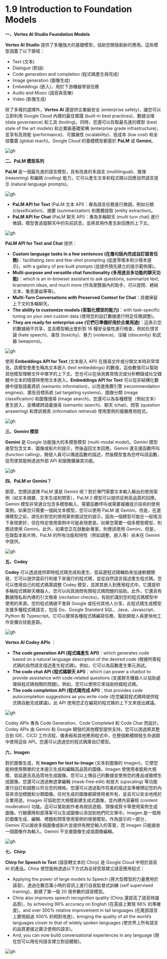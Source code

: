 # 1.9 Introduction to Foundation Models

**一、Vertex AI Studio Foundation Models**

**Vertex AI Studio** 提供了多種強大的基礎模型，協助您開發創新的應用。這些模型涵蓋了以下領域：

- Text (文本)
- Dialogue (對話)
- Code generation and completion (程式碼產生與完成)
- Image generation (圖像生成)
- Embeddings (嵌入)，用於下游機器學習任務
- Audio and Music (語音與音樂)
- Video (影像生成)

除了多樣的選擇外，**Vertex AI** 還提供企業級安全 (enterprise safety)，讓您可以立即利用 Google Cloud 內建的最佳實踐 (built-in best practices)、數據治理 (data governance) 和工具 (tooling)。同時，您還可以存取最先進的模型 (best state of the art models) 和企業級基礎架構 (enterprise grade infrastructure)，並享有高效能 (performance)、可擴展性 (scalability)、低成本 (low cost) 和全球覆蓋 (global reach)。Google Cloud 的基礎模型都基於 **PaLM** 或 **Gemini**。

![gh](https://raw.githubusercontent.com/SeanChenR/img_gif/main/myimage/1742183563000am1cgg.png)


**二、PaLM 模型系列**

**PaLM** 是一個最先進的語言模型，具有改進的多語言 (multilingual)、推理 (reasoning) 和編碼 (coding) 能力，它可以產生文本和程式碼以回應自然語言提示 (natural language prompts)。

![gh](https://raw.githubusercontent.com/SeanChenR/img_gif/main/myimage/1742183686000bm83a2.png)

- **PaLM API for Text** (PaLM 文本 API)：專為語言任務進行微調，例如分類 (classification)、摘要 (summarization) 和實體提取 (entity extraction)。
- **PaLM API for Chat** (PaLM 聊天 API)：專為多輪聊天 (multi turn chat) 進行微調，模型會追蹤聊天中的先前訊息，並將其用作產生新回應的上下文。

![gh](https://raw.githubusercontent.com/SeanChenR/img_gif/main/myimage/1742183956000jic0qu.png)

**PaLM API for Text and Chat** 提供：

- **Custom language tasks in a few sentences (在幾句話內完成自訂語言任務)**：facilitating zero and few-shot prompting (促進零樣本和少樣本提示)，with a gallery of pre-built prompts (並提供預先建立的提示範例庫)。
- **Multi-purpose and versatile chat functionality (多用途且多功能的聊天功能)**：which is an in-browser assistant to ask questions, summarize text, brainstorm ideas, and much more (作為瀏覽器內的助手，可以提問、總結文本、集思廣益等等)。
- **Multi-Turn Conversations with Preserved Context for Chat**：具備保留上下文的多輪聊天。
- **The ability to customize models (客製化模型的能力)**：with task-specific tuning on your own custom data (使用您的自訂數據進行特定任務調整)。
- **They are ready for enterprise use (它們已準備好用於企業用途)**：這表示您的數據絕不共享，並且模型輸出會針對 16 種安全屬性進行檢查，例如仇恨言論 (hate speech)、毒性 (toxicity)、暴力 (violence)、淫穢 (obscenity) 和武器 (weapons)。

![gh](https://raw.githubusercontent.com/SeanChenR/img_gif/main/myimage/1742184015000qxvgmu.png)

使用 **Embeddings API for Text** (文本嵌入 API) 在搜尋文件或分類文本時非常常見。該模型會產生稱為文本嵌入 (text embeddings) 的數值，這些數值可以幫助其他模型理解文件中單字的上下文。您也可以在偵測異常情況或分析轉錄或社交媒體中文本的情感時使用文本嵌入。**Embeddings API for Text** 可以從非結構化數據中提取語義資訊 (semantic information)，以改進推薦引擎 (recommendation engines)、廣告目標系統 (ad targeting systems)、圖像分類 (image classification) 和圖像搜尋 (image search)。您還可以為各種模態（例如文本）產生嵌入，並構建跨語義搜尋 (semantic search)、聊天 (chat)、問答 (question answering) 和資訊檢索 (information retrieval) 使用案例的複雜應用程式。

![gh](https://raw.githubusercontent.com/SeanChenR/img_gif/main/myimage/1742184141000r5kg3r.png)

**三、Gemini 模型**

**Gemini** 是 Google 功能強大的多模態模型 (multi-modal model)。Gemini 模型接受包含文本、圖像或影片的提示，然後返回文本回應。Gemini 還支援函數呼叫 (function calling)，開發人員可以傳遞函數的描述，然後模型會為您呼叫該函數，從而使其能夠透過外部 API 和服務擴展其功能。

![gh](https://raw.githubusercontent.com/SeanChenR/img_gif/main/myimage/17421837720009prldp.png)

**四、PaLM or Gemini？**

那麼，您應該選擇 PaLM 還是 Gemini 呢？對於專門需要文本輸入輸出的使用案例（如文本摘要、文本生成和問答），PaLM 2 模型可以提供足夠高品質的回應。Gemini 模型非常適合包含多模態輸入、需要函數呼叫或需要複雜提示技術的使用案例。如果您只需要一個純文本模型，您可以使用 PaLM 或 Gemini，但是，在選擇模型之前，請先針對您的使用案例嘗試您的提示，因為一個模型可能在一般情況下表現更好，但在特定使用案例中可能表現更差。如果您需要一個多模態模型，則應該使用 Gemini。此外，如果您正在啟動新專案，則應該使用 Gemini，但是，在錄製本影片時，PaLM 的所有功能和特性（例如調整、嵌入等）尚未在 Gemini 中提供。

![gh](https://raw.githubusercontent.com/SeanChenR/img_gif/main/myimage/1742183886000agvz03.png)


**五、Codey**

**Codey** 可以透過提供即時程式碼完成和產生、低延遲程式碼輔助來加速軟體開發，它可以提供當前行和接下來幾行的程式碼，並從自然語言描述產生程式碼。您可以使用自己的程式碼庫調整 Codey 模型，並將其嵌入到應用程式中。它還提供多輪程式碼聊天機器人，您可以向其詢問有關程式碼問題的協助。此外，它還具有數據隱私和內建的引文檢查 (recitation checks)，有助於識別您的程式碼模型中使用的來源。您的程式碼絕不會與 Google 或任何其他人分享。此程式碼生成模型支援多種程式碼語言，包括 Go、Google Standard SQL、Java、Javascript、Python 和 Typescript。它可以實現各種程式碼編寫任務，幫助開發人員更快地工作並彌合技能差距。

![gh](https://raw.githubusercontent.com/SeanChenR/img_gif/main/myimage/17421843050002sq0bg.png)

**Vertex AI Codey APIs** ：

- **The code generation API (程式碼產生 API)**：which generates code based on a natural language description of the desired code (根據所需程式碼的自然語言描述產生程式碼)。例如，它可以為函數產生單元測試。
- **The code chat API (程式碼聊天 API)**：which can power a chatbot to provide assistance with code-related questions (支援聊天機器人以協助處理與程式碼相關的問題)。例如，您可以使用它來協助除錯程式碼。
- **The code completion API (程式碼完成 API)**：that provides code autocompletion suggestions as you write code (在您編寫程式碼時提供程式碼自動完成建議)。此 API 使用您正在編寫的程式碼的上下文來提出建議。

![gh](https://raw.githubusercontent.com/SeanChenR/img_gif/main/myimage/1742184381000di4j66.png)

Codey APIs 專為 Code Generation、Code Completed 和 Code Chat 而設計。Codey APIs 由 Gemini 和 Google 開發的其他模型提供支持。您可以透過將其整合到 IDE、CICD 工作流程、儀表板和其他應用程式中，在整個軟體開發生命週期中使用這些 API。您還可以透過您的程式碼庫自訂模型。

**六、Imagen**

對於圖像生成，有 **Imagen for text to-Image** (文本到圖像的 Imagen)，它使您能夠使用簡單的文本提示生成和編輯高品質的圖像。Imagen 使使用者能夠大規模、低延遲且高品質地生成圖像。您可以上傳自己的數據並使用您的產品或徽標生成圖像。您還可以透過無遮罩編輯 (mask-free edit) 和放大 (upscaling) 等功能進行自訂和調整以符合您的規格。您還可以透過製作完美的描述並準確標記您的內容來添加標題和分類圖像。任何生成的圖像都歸使用者所有，並且可以安全地用於企業用途。Imagen 可協助您大規模創建生成式圖像，並內建內容審核 (content moderation) 功能。這可以幫助創作者為視訊遊戲、頭像或賀卡等使用案例生成圖像。行銷團隊和部落客可以生成圖像以添加到他們的文章中。Imagen 是一個用於圖像生成、編輯、標題和問答使用案例的視覺模型。作為提示的一部分，Gemini 可以接收多個圖像或影片並提供有關您輸入的答案，而 Imagen 只能接收一個圖像作為輸入。Gemini 不支援圖像生成或圖像編輯。

![gh](https://raw.githubusercontent.com/SeanChenR/img_gif/main/myimage/1742184529000rqnh4w.png)

**七、Chirp**

**Chirp for Speech to Text** (語音轉文本的 Chirp) 是 Google Cloud 中用於語音 AI 的產品。Chirp 使您能夠透過以下方式為全球受眾建立語音應用程式：

- Applying the power of large models to Speech (將大型模型的力量應用於語音)，透過在數百萬小時的音訊上進行自我監督式訓練 (self supervised training)，創建了第一個 20 億參數的語音模型。
- Chirp also improves speech recognition quality (Chirp 還提高了語音辨識品質)，by achieving 98% accuracy on English (在英語上實現 98% 的準確度)，and over 300% relative improvement in tail languages (在尾部語言上實現超過 300% 的相對改進)，bringing the quality of all the world’s languages closer to that of widely spoken languages (使世界上所有語言的品質更接近廣泛使用的語言)。
- And, you can now build conversational experiences in any language (現在您可以用任何語言建立對話體驗)。

![gh](https://raw.githubusercontent.com/SeanChenR/img_gif/main/myimage/1742184629000lo926k.png)
